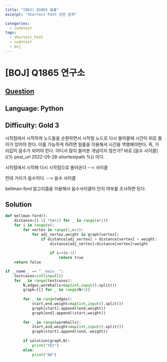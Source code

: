 ```yaml
---
title: "[BOJ] Q1865 웜홀"
excerpt: "Shortest Path 관련 문제"

categories:
  - codetest
tags:
  - Shortest_Path
  - codetest
  - boj
---
```

# [BOJ] Q1865 연구소
## [Question](https://www.acmicpc.net/problem/1865)
## Language: Python
## Difficulty: Gold 3

시작점에서 시작하여 노드들을 순환하면서 시작점 노드로 다시 돌아올때 시간이 뒤로 돌아가 있어야 한다. 이를 가능하게 하려면 웜홀을 이용해서 시간을 역행해야한다. 즉, 거리값이 음수가 되어야 한다. 어디서 많이 들어본 개념이지 않은가? 바로 [음수 사이클] ({% post_url 2022-05-28-shortestpath %}) 이다. 

시작점에서 시작해 다시 시작점으로 돌아온다 --> 사이클

런데 거리가 음수이다. --> 음수 사이클

bellman-ford 알고리즘을 이용해서 음수사이클이 인지 여부를 조사하면 된다.

## Solution
```python
def bellman-ford():
    distance=[[-1] *(v+1) for _ in range(v+1)]
    for i in range(v):
        for vertex in range(1,v+1):
            for adj_vertex,weight in graph[vertex]:
                if distance[adj_vertex] > distance[vertex] + weight:
                    distance[adj_vertex]=distance[vertex]+weight
                
                    if i==(v-1):
                        return true
    return false

if __name__ == "__main__":
    testcases=int(input())
    for _ in range(testcases):
        N,edges,wormhalls=map(int,input().split())
        graph=[[] for _ in range(N+1)]
    
        for _ in range(edges):
            start,end,weight=map(int,input().split())
            graph[start].append((end,weight))
            graph[end].append((start,weight))
            
        for _ in range(wormhalls):
            start,end,weight=map(int,input().split())
            graph[start].append((end,-weight))
            
        if solution(graph,N):
            print("YES")
        else: 
            print("NO")

```
